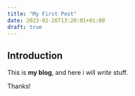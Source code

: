 ```yaml
---
title: "My First Post"
date: 2023-02-26T13:20:01+01:00
draft: true
---
```


## Introduction

This is **my blog**, and here i will *write* stuff.

Thanks!
